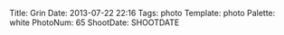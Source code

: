 Title: Grin
Date: 2013-07-22 22:16
Tags: photo
Template: photo
Palette: white
PhotoNum: 65
ShootDate: SHOOTDATE
